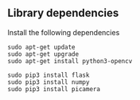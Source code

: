## Library dependencies
Install the following dependencies

```
sudo apt-get update 
sudo apt-get upgrade
sudo apt-get install python3-opencv

sudo pip3 install flask
sudo pip3 install numpy
sudo pip3 install picamera


```